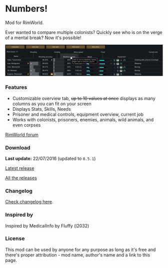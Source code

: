 # Numbers!

Mod for RimWorld.

Ever wanted to compare multiple colonists? Quickly see who is on the verge of a mental break?
Now it's possible!

![Main Image](./.github/assets/images/img1.png)

### Features

- Customizable overview tab, ~~up to 10 values at once~~ displays as many columns as you can fit on your screen
- Displays Stats, Skills, Needs
- Prisoner and medical controls, equipment overview, current job
- Works with colonists, prisoners, enemies, animals, wild animals, and even corpses

[RimWorld forum](https://ludeon.com/forums/index.php?topic=16558.0)

### Download

**Last update:** 22/07/2016 (updated to `0.5.1`)

[Latest release](https://github.com/koisama/kNumbers/releases/latest)

[All the releases](https://github.com/koisama/kNumbers/releases)

### Changelog

[Check changelog here](./CHANGELOG.md).


### Inspired by

Inspired by MedicalInfo by Fluffy (l2032)

### License

This mod can be used by anyone for any purpose as long as it's free and there's proper attribution - mod name, author's name and a link to this page.
